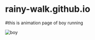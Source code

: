 # rainy-walk.github.io
#this is animation page of boy running


![boy](https://user-images.githubusercontent.com/65553384/84653403-fa3cd780-af2a-11ea-8d0f-c874d2a0407b.gif)
